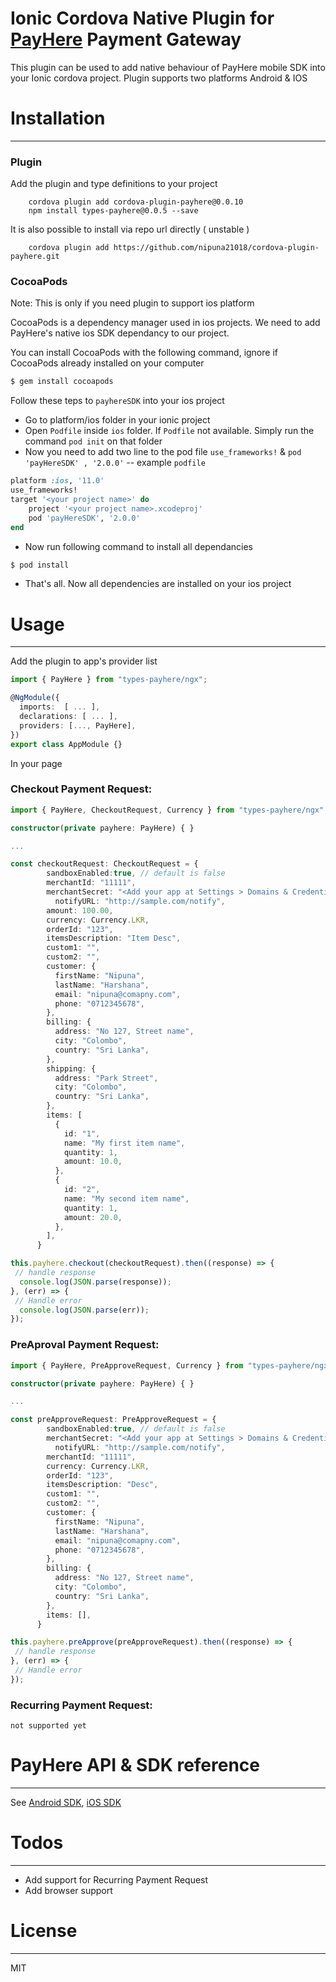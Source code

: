 # Ionic Cordova Native Plugin for [PayHere](https://payhere.lk) Payment Gateway

This plugin can be used to add native behaviour of PayHere mobile SDK into your Ionic cordova project. Plugin supports two platforms Android & IOS

# Installation

---

### Plugin

Add the plugin and type definitions to your project

```
    cordova plugin add cordova-plugin-payhere@0.0.10
    npm install types-payhere@0.0.5 --save
```

It is also possible to install via repo url directly ( unstable )

```
    cordova plugin add https://github.com/nipuna21018/cordova-plugin-payhere.git
```

### CocoaPods

Note: This is only if you need plugin to support ios platform

CocoaPods is a dependency manager used in ios projects. We need to add PayHere's native ios SDK dependancy to our project.

You can install CocoaPods with the following command, ignore if CocoaPods already installed on your computer

```bash
$ gem install cocoapods
```

Follow these teps to `payhereSDK` into your ios project

- Go to platform/ios folder in your ionic project
- Open `Podfile` inside `ios` folder. If `Podfile` not available. Simply run the command `pod init` on that folder
- Now you need to add two line to the pod file `use_frameworks!` & `pod 'payHereSDK' , '2.0.0'`
  -- example `podfile`

```ruby
platform :ios, '11.0'
use_frameworks!
target '<your project name>' do
	project '<your project name>.xcodeproj'
	pod 'payHereSDK', '2.0.0'
end
```

- Now run following command to install all dependancies

```bash
$ pod install
```

- That's all. Now all dependencies are installed on your ios project

# Usage

---

Add the plugin to app's provider list

```ts
import { PayHere } from "types-payhere/ngx";

@NgModule({
  imports:  [ ... ],
  declarations: [ ... ],
  providers: [..., PayHere],
})
export class AppModule {}
```

In your page

### Checkout Payment Request:

```ts
import { PayHere, CheckoutRequest, Currency } from "types-payhere/ngx";

constructor(private payhere: PayHere) { }

...

const checkoutRequest: CheckoutRequest = {
        sandboxEnabled:true, // default is false
        merchantId: "11111",
        merchantSecret: "<Add your app at Settings > Domains & Credentials, to get this>",
	      notifyURL: "http://sample.com/notify",
        amount: 100.00,
        currency: Currency.LKR,
        orderId: "123",
        itemsDescription: "Item Desc",
        custom1: "",
        custom2: "",
        customer: {
          firstName: "Nipuna",
          lastName: "Harshana",
          email: "nipuna@comapny.com",
          phone: "0712345678",
        },
        billing: {
          address: "No 127, Street name",
          city: "Colombo",
          country: "Sri Lanka",
        },
        shipping: {
          address: "Park Street",
          city: "Colombo",
          country: "Sri Lanka",
        },
        items: [
          {
            id: "1",
            name: "My first item name",
            quantity: 1,
            amount: 10.0,
          },
          {
            id: "2",
            name: "My second item name",
            quantity: 1,
            amount: 20.0,
          },
        ],
      }

this.payhere.checkout(checkoutRequest).then((response) => {
 // handle response
  console.log(JSON.parse(response));
}, (err) => {
 // Handle error
  console.log(JSON.parse(err));
});
```

### PreAproval Payment Request:

```ts
import { PayHere, PreApproveRequest, Currency } from "types-payhere/ngx";

constructor(private payhere: PayHere) { }

...

const preApproveRequest: PreApproveRequest = {
        sandboxEnabled:true, // default is false
        merchantSecret: "<Add your app at Settings > Domains & Credentials, to get this>",
	      notifyURL: "http://sample.com/notify",
        merchantId: "11111",
        currency: Currency.LKR,
        orderId: "123",
        itemsDescription: "Desc",
        custom1: "",
        custom2: "",
        customer: {
          firstName: "Nipuna",
          lastName: "Harshana",
          email: "nipuna@comapny.com",
          phone: "0712345678",
        },
        billing: {
          address: "No 127, Street name",
          city: "Colombo",
          country: "Sri Lanka",
        },
        items: [],
      }

this.payhere.preApprove(preApproveRequest).then((response) => {
 // handle response
}, (err) => {
 // Handle error
});
```

### Recurring Payment Request:

```
not supported yet
```

# PayHere API & SDK reference

---

See [Android SDK](https://support.payhere.lk/api-&-mobile-sdk/mobile-sdk-for-android), [iOS SDK](https://support.payhere.lk/api-&-mobile-sdk/mobile-sdk-for-ios)

# Todos

---

- Add support for Recurring Payment Request
- Add browser support

# License

---

MIT
